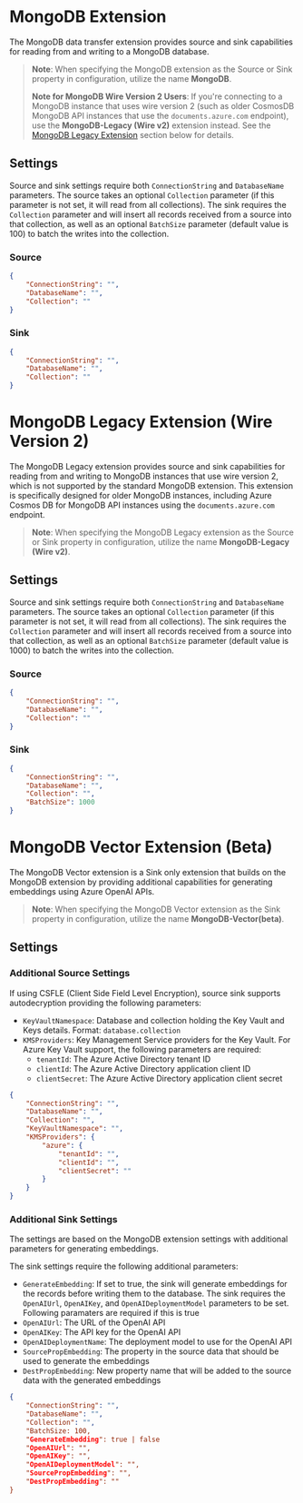 # MongoDB Extension

The MongoDB data transfer extension provides source and sink capabilities for reading from and writing to a MongoDB database.

> **Note**: When specifying the MongoDB extension as the Source or Sink property in configuration, utilize the name **MongoDB**.
> 
> **Note for MongoDB Wire Version 2 Users**: If you're connecting to a MongoDB instance that uses wire version 2 (such as older CosmosDB MongoDB API instances that use the `documents.azure.com` endpoint), use the **MongoDB-Legacy (Wire v2)** extension instead. See the [MongoDB Legacy Extension](#mongodb-legacy-extension-wire-version-2) section below for details.
> 
## Settings

Source and sink settings require both `ConnectionString` and `DatabaseName` parameters. The source takes an optional `Collection` parameter (if this parameter is not set, it will read from all collections). The sink requires the `Collection` parameter and will insert all records received from a source into that collection, as well as an optional `BatchSize` parameter (default value is 100) to batch the writes into the collection.

### Source

```json
{
    "ConnectionString": "",
    "DatabaseName": "",
    "Collection": ""
}
```

### Sink

```json
{
    "ConnectionString": "",
    "DatabaseName": "",
    "Collection": ""
}
```

# MongoDB Legacy Extension (Wire Version 2)

The MongoDB Legacy extension provides source and sink capabilities for reading from and writing to MongoDB instances that use wire version 2, which is not supported by the standard MongoDB extension. This extension is specifically designed for older MongoDB instances, including Azure Cosmos DB for MongoDB API instances using the `documents.azure.com` endpoint.

> **Note**: When specifying the MongoDB Legacy extension as the Source or Sink property in configuration, utilize the name **MongoDB-Legacy (Wire v2)**.

## Settings

Source and sink settings require both `ConnectionString` and `DatabaseName` parameters. The source takes an optional `Collection` parameter (if this parameter is not set, it will read from all collections). The sink requires the `Collection` parameter and will insert all records received from a source into that collection, as well as an optional `BatchSize` parameter (default value is 1000) to batch the writes into the collection.

### Source

```json
{
    "ConnectionString": "",
    "DatabaseName": "",
    "Collection": ""
}
```

### Sink

```json
{
    "ConnectionString": "",
    "DatabaseName": "",
    "Collection": "",
    "BatchSize": 1000
}
```

# MongoDB Vector Extension (Beta)

The MongoDB Vector extension is a Sink only extension that builds on the MongoDB extension by providing additional capabilities for generating embeddings using Azure OpenAI APIs.

> **Note**: When specifying the MongoDB Vector extension as the Sink property in configuration, utilize the name **MongoDB-Vector(beta)**.

## Settings

### Additional Source Settings

If using CSFLE (Client Side Field Level Encryption), source sink supports autodecryption providing the following parameters:

- `KeyVaultNamespace`: Database and collection holding the Key Vault and Keys details. Format: `database.collection`
- `KMSProviders`: Key Management Service providers for the Key Vault. For Azure Key Vault support, the following parameters are required:
  - `tenantId`: The Azure Active Directory tenant ID
  - `clientId`: The Azure Active Directory application client ID
  - `clientSecret`: The Azure Active Directory application client secret

```json
{
    "ConnectionString": "",
    "DatabaseName": "",
    "Collection": "",
    "KeyVaultNamespace": "",
    "KMSProviders": {
		"azure": {
			"tenantId": "",
			"clientId": "",
			"clientSecret": ""
		}
	}
}
```


### Additional Sink Settings

The settings are based on the MongoDB extension settings with additional parameters for generating embeddings.

The sink settings require the following additional parameters:

- `GenerateEmbedding`: If set to true, the sink will generate embeddings for the records before writing them to the database. The sink requires the `OpenAIUrl`, `OpenAIKey`, and `OpenAIDeploymentModel` parameters to be set. Following paramaters are required if this is true
- `OpenAIUrl`: The URL of the OpenAI API
- `OpenAIKey`: The API key for the OpenAI API
- `OpenAIDeploymentName`: The deployment model to use for the OpenAI API
- `SourcePropEmbedding`: The property in the source data that should be used to generate the embeddings
- `DestPropEmbedding`: New property name that will be added to the source data with the generated embeddings

```json
{
    "ConnectionString": "",
    "DatabaseName": "",
    "Collection": "",
    "BatchSize: 100,
    "GenerateEmbedding": true | false
    "OpenAIUrl": "",
    "OpenAIKey": "",
    "OpenAIDeploymentModel": "",
    "SourcePropEmbedding": "",
    "DestPropEmbedding": ""
}
```

